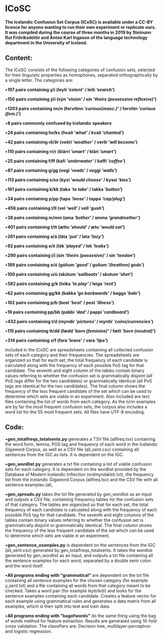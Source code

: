 # ICoSC

**The Icelandic Confusion Set Corpus (ICoSC) is available under a CC-BY licence for anyone wanting to run their own experiment or replicate ours. It was compiled during the course of three months in 2019 by Steinunn Rut Friðriksdóttir and Anton Karl Ingason of the language technology department in the University of Iceland.**


## **Content:**
The ICoSC consists of the following categories of confusion sets, selected for their linguistic properties as homophones, separated orthographically by a single letter. The categories are:

•**197  pairs  containing  y/i (leyti _’extent’_ / leiti _’search’_)**  

•**150 pairs containing ý/í (sýn _’vision’_ / sín _’theirs (possessive reflexive)’_)** 

•**1203 pairs containing nn/n (forvitinn _’curious(masc.)’_ / forvitin _’curious (fem.)’_)**

•**8 pairs commonly confused by Icelandic speakers** 

•**24 pairs containing hv/kv (hvað _’what’_ / kvað _’chanted’_)**

•**42 pairs containing rð/ðr (veðri _’weather’_ / verði _’will become’_)**

•**110 pairs containing rr/r (klárri _’smart’_ / klári _’smart’_)**

•**25 pairs containing f/ff (kafi _'underwater'_ / kaffi _'coffee'_)**

•**87 pairs containing g/gg (vegi _'roads'_ / veggi _'walls'_)**

•**113 pairs containing s/ss (kysi _'would choose'_ / kyssi _'kiss'_)**

•**161 pairs containing k/kk (taka _'to take'_ / takka _'button'_)**

•**34 pairs containing p/pp (tapa _'loose'_ / tappa _'cap/plug'_)**

•**456 pairs containing l/ll (vel _'well'_ / vell _'gush'_)**

•**38 pairs containing m/mm (ama _'bother'_ / amma _'grandmother'_)**

•**401 pairs containing t/tt (ættu _'should'_ / ætu _'would eat'_)**

•**261 pairs containing a/á (láta _'put'_ / lata _'lazy'_)**

•**92 pairs containing e/é (lék _'played'_ / lek _'leaks'_)**

•**290 pairs containing i/í (sín _'theirs (possesive)'_ / sin _'tendon'_)**

•**189 pairs containing o/ó (góðum _'good'_ / goðum _'(heathen) gods'_)**

•**100 pairs containing u/ú (skútum _'sailboats'_ / skutum _'shot'_)**

•**582 pairs containing g/k (leika _'to play'_ / leiga _'rent'_)**

•**62 pairs containing gg/kk (bakka _'go backwards'_ / bagga _'bale'_)**

•**162 pairs containing p/b (best _'best'_ / pest _'illness'_)**

•**19 pairs containing pp/bb (pabbi _'dad'_ / pappi _'cardboard'_)**

•**432 pairs containing t/d (myndir _'pictures'_ / myntir _'coins/currencies'_)**

•**115 pairs containing tt/dd (fædd _'born (feminine)'_ / fætt _'born (neutral)'_)**

•**314 pairs containing v/f (fara _'leave'_ / vara _'lips'_)**

Included in the ICoSC are spreadsheets containing all collected confusion sets of each category and their frequencies. The spreadsheets are organized so that for each set, the total frequency of each candidate is calculated  along  with the frequency of each possible PoS tag for that candidate. The seventh and eight column of the tables contain binary values referring to whether the confusion set is grammatically disjoint (all PoS tags differ for the two candidates) or grammatically identical (all PoS tags are identical for the two candidates). The final column shows the frequency of the less frequent candidate of the set which can be used to determine which sets are viable in an experiment. Also included are text files containing the list of words from each category. As the n/nn examples are by far the most frequent confusion sets, the corpus also includes a word list for the 55 most frequent sets. All files have UTF-8 encoding.



## **Code:**

•**gen_totalfreqs_totalsents.py** generates a TSV file (allfreq.tsv) containing the word form, lemma, POS tag and frequency of each word in the Icelandic Gigaword Corpus, as well as a CSV file (all_sent.csv) containing all sentences from the IGC as lists. It is dependent on the IGC. 

•**gen_wordlist.py** generates a txt file containing a list of viable confusion sets for each category. It is dependent on the wordlist provided by the Database of Modern Icelandic Inflection (ordmyndalisti.txt), the frequency list from the Icelandic Gigaword Corpus (allfreq.tsv) and the CSV file with all sentence examples (all_

•**gen_spreads.py** takes the txt file generated by gen_wordlist as an input and outputs a CSV file, containing frequency tables for the confusion sets of that category. The tables are organized so that for each set, the total frequency of each candidate is calculated along with the frequency of each possible PoS tag for that candidate. The seventh and eight columns of the tables contain binary values referring to whether the confusion set is grammatically disjoint or grammatically identical. The final column shows the frequency of the less frequent candidate of the set which can be used to determine which sets are viable in an experiment. 

•**gen_sentence_examples.py** is dependent on the sentences from the IGC (all_sent.csv) generated by gen_totalfreqs_totalsents. It takes the wordlist generated by gen_wordlist as an input, and outputs a txt file containing all the sentence examples for each word, separated by a double semi colon and the word itself.

•**All programs ending with "grammatical"** are dependent on the txt file containing all sentence examples for the chosen category (for example y_sent.txt) and a file containing all words from that category meant to be checked. Takes a word pair (for example _leyti/leiti_) and looks for the sentence examples containing each candidate. Creates a feature vector for each example using grammatical rules and generates a data matrix from all examples, which is then split into test and train data. 

•**All programs ending with "bagofwords"** do the same thing using the bag of words method for feature extraction. Results are generated using 10-fold cross validation. The classifiers are: Decision tree, multilayer-perceptron and logistic regression. 
